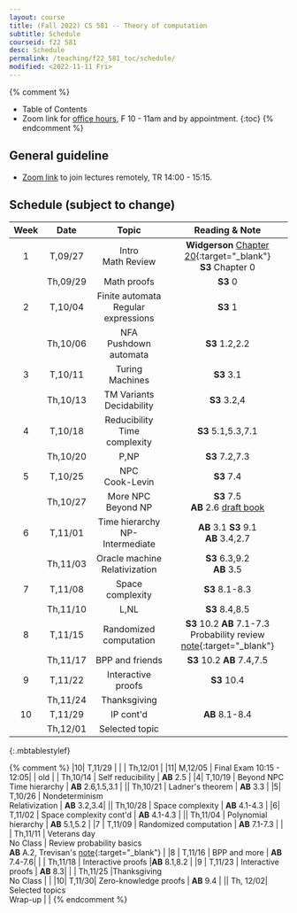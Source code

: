 ```yaml
---
layout: course
title: (Fall 2022) CS 581 -- Theory of computation 
subtitle: Schedule
courseid: f22 581
desc: Schedule
permalink: /teaching/f22_581_toc/schedule/
modified: <2022-11-11 Fri>
---
```


{% comment %}
* Table of Contents
* Zoom link for [office hours](https://pdx.zoom.us/j/88237483669?pwd=LzEveUtKVG96ZXRuVVZTWDY2a0Judz09), F 10 - 11am and by appointment.
{:toc}
{% endcomment %}

## General guideline
* [Zoom link](https://pdx.zoom.us/j/83821477952?pwd=QngyOTdwOXh4anovN3dYUFNvWnJjZz09) to join lectures remotely, TR 14:00 - 15:15. 

## Schedule (subject to change)

| Week | Date  | Topic | Reading & Note |
|:-----:| :---------: |:----------:|:-----:|
|1| T,09/27  | Intro <br> Math Review | **Widgerson** [Chapter 20](https://www.math.ias.edu/files/Book-online-Aug0619.pdf#page=1){:target="_blank"} <br> **S3** Chapter 0|
| | Th,09/29 | Math proofs | **S3** 0|
|2| T,10/04 | Finite automata <br> Regular expressions | **S3** 1 |
| | Th,10/06 |NFA <br> Pushdown automata | **S3** 1.2,2.2|
|3| T,10/11 | Turing Machines | **S3** 3.1 |
| | Th,10/13 |  TM Variants <br> Decidability | **S3** 3.2,4 |
|4| T,10/18 |  Reducibility <br> Time complexity | **S3** 5.1,5.3,7.1|
| | Th,10/20 | P,NP| **S3** 7.2,7.3 |
|5| T,10/25 | NPC <br> Cook-Levin | **S3** 7.4 |
| | Th,10/27 | More NPC <br> Beyond NP | **S3** 7.5 <br> **AB** 2.6 [draft book](https://theory.cs.princeton.edu/complexity/)  |
|6| T,11/01 | Time hierarchy <br> NP-Intermediate | **AB** 3.1 **S3** 9.1 <br> **AB** 3.4,2.7 |
| | Th,11/03 | Oracle machine <br> Relativization | **S3** 6.3,9.2 <br> **AB** 3.5 |
|7| T,11/08 | Space complexity | **S3** 8.1-8.3 |
| | Th,11/10 | L,NL | **S3** 8.4,8.5  |
|8| T,11/15 | Randomized computation | **S3** 10.2 **AB** 7.1-7.3 <br> Probability review [note](http://theory.stanford.edu/~trevisan/cs276/notesprob.pdf){:target="_blank"} |
| | Th,11/17 | BPP and friends | **S3** 10.2 **AB** 7.4,7.5|
|9| T,11/22  | Interactive proofs | **S3** 10.4 |
| | Th,11/24 |  Thanksgiving |  |
|10| T,11/29 | IP cont'd | **AB** 8.1-8.4 |
| | Th,12/01 | Selected topic | |
{:.mbtablestylef}

{% comment %}
|10| T,11/29 | 
| | Th,12/01 | 
|11| M,12/05 | Final Exam 10:15 - 12:05| | 
old 
| | Th,10/14 | Self reducibility | **AB** 2.5 |
|4| T,10/19 | Beyond NPC <br> Time hierarchy | **AB** 2.6,1.5,3.1 |
|| Th,10/21 | Ladner's theorem | **AB** 3.3 | 
|5| T,10/26 | Nondeterminism <br> Relativization | **AB** 3.2,3.4|
|| Th,10/28 | Space complexity | **AB** 4.1-4.3 |
|6| T,11/02 | Space complexity cont'd | **AB** 4.1-4.3 |
|| Th,11/04 | Polynomial hierarchy | **AB** 5.1,5.2 |
|7 | T,11/09 | Randomized computation | **AB** 7.1-7.3 |
| | Th,11/11 | Veterans day <br> No Class | Review probability basics <br> **AB** A.2, Trevisan's [note](http://theory.stanford.edu/~trevisan/cs276/notesprob.pdf){:target="_blank"}  |
|8 | T,11/16 | BPP and more | **AB** 7.4-7.6|
| | Th,11/18 | Interactive proofs |**AB** 8.1,8.2 |
|9 | T,11/23 | Interactive proofs | **AB** 8.3| 
|  | Th,11/25 |Thanksgiving <br> No Class |  |
|10| T,11/30| Zero-knowledge proofs | **AB** 9.4 |
|| Th, 12/02| Selected topics <br> Wrap-up | |
{% endcomment %}
